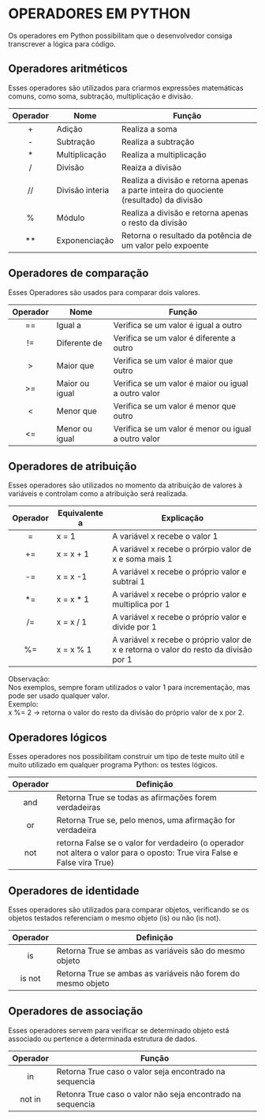 # OPERADORES EM PYTHON

Os operadores em Python possibilitam que o desenvolvedor consiga transcrever a lógica para código.

## Operadores aritméticos

Esses operadores são utilizados para criarmos expressões matemáticas comuns, como soma, subtração, multiplicação e divisão.

| Operador | Nome | Função |
|:-:| - | - |
| + | Adição | Realiza a soma |
| - | Subtração | Realiza a subtração |
| * | Multiplicação | Realiza a multiplicação |
| / | Divisão | Reaiza a divisão |
| // | Divisão interia | Realiza a divisão e retorna apenas a parte inteira do quociente (resultado) da divisão |
| % | Módulo | Realiza a divisão e retorna apenas o resto da divisão |
| ** | Exponenciação | Retorna o resultado da potência de um valor pelo expoente |

## Operadores de comparação

Esses Operadores são usados para comparar dois valores.

| Operador | Nome | Função |
| :-: | - |  - |
| == | Igual a | Verifica se um valor é igual a outro |
| != | Diferente de | Verifica se um valor é diferente a outro |
| > | Maior que | Verifica se um valor é maior que outro |
| >= | Maior ou igual | Verifica se um valor é maior ou igual a outro valor |
| < | Menor que | Verifica se um valor é menor que outro |
| <= | Menor ou igual | Verifica se um valor é menor ou igual a outro valor |

## Operadores de atribuição

Esses operadores são utilizados no momento da atribuição de valores à variáveis e controlam como a atribuição será realizada.

| Operador | Equivalente a | Explicação |
| :-: | - | - |
| = | x = 1 | A variável x recebe o valor 1 |
| += | x = x + 1 | A variável x recebe o prórpio valor de x e soma mais 1 |
| -= | x = x -1 | A variável x recebe o próprio valor e subtrai 1 |
| *= | x  = x * 1 | A variável x recebe o próprio valor e multiplica por 1 |
| /= | x = x / 1 | A variável x recebe o próprio valor e divide por 1 |
| %= | x = x % 1 | A variável x recebe o próprio valor de x e retorna o valor do resto da divisão por 1 |

Observação:<br> Nos exemplos, sempre foram utilizados o valor 1 para incrementação, mas pode ser usado qualquer valor.<br>
Exemplo:<br> x %= 2 -> retorna o valor do resto da divisão do próprio valor de x por 2.

## Operadores lógicos

Esses operadores nos possibilitam construir um tipo de teste muito útil e muito utilizado em qualquer programa Python: os testes lógicos.

| Operador | Definição
| :-: | - |
| and | Retorna True se todas as afirmações forem verdadeiras |
| or | Retorna True se, pelo menos, uma afirmação for verdadeira |
| not | retorna False se o valor for verdadeiro (o operador not altera o valor para o oposto: True vira False e False vira True) |


## Operadores de identidade

Esses operadores são utilizados para comparar objetos, verificando se os objetos testados referenciam o mesmo objeto (is) ou não (is not).

| Operador | Definição |
| :-: | - |
| is | Retorna True se ambas as variáveis são do mesmo objeto |
| is not | Retorna True se ambas as variáveis não forem do mesmo objeto |

## Operadores de associação

Esses operadores servem para verificar se determinado objeto está associado ou pertence a determinada estrutura de dados.

| Operador | Função |
| :-: | - |
| in | Retorna True caso o valor seja encontrado na sequencia |
| not in | Retonra True caso o valor não seja encontrado na sequencia |

